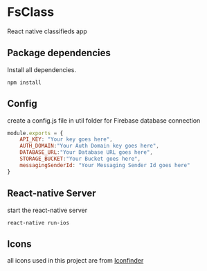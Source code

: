 # FsClass

React native classifieds app

## Package dependencies

Install all dependencies.

```
npm install
```

## Config

create a config.js file in util folder for Firebase database connection

```javascript
module.exports = {
    API_KEY: "Your key goes here",
    AUTH_DOMAIN:"Your Auth Domain key goes here",
    DATABASE_URL:"Your Database URL goes here",
    STORAGE_BUCKET:"Your Bucket goes here",
    messagingSenderId: "Your Messaging Sender Id goes here"
}

```

## React-native Server

start the react-native server

```
react-native run-ios
```

## Icons

all icons used in this project are from [Iconfinder](https://www.iconfinder.com/iconsets/simplicio)
